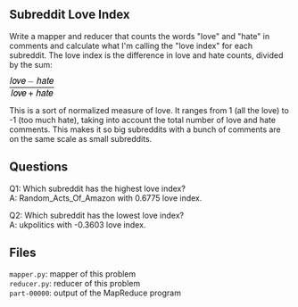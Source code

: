 ## Subreddit Love Index
Write a mapper and reducer that counts the words "love" and "hate" in comments and calculate what I'm calling the "love index" for each subreddit. The love index is the difference in love and hate counts, divided by the sum:

![](./love_index.PNG)

This is a sort of normalized measure of love. It ranges from 1 (all the love) to -1 (too much hate), taking into account the total number of love and hate comments. This makes it so big subreddits with a bunch of comments are on the same scale as small subreddits.

## Questions
Q1: Which subreddit has the highest love index?  
A: Random_Acts_Of_Amazon with 0.6775 love index.

Q2: Which subreddit has the lowest love index?  
A: ukpolitics with -0.3603 love index.

## Files
`mapper.py`: mapper of this problem  
`reducer.py`: reducer of this problem  
`part-00000`: output of the MapReduce program
